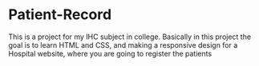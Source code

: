 # Patient-Record
This is a project for my IHC subject in college.
Basically in this project the goal is to learn HTML and CSS, and making a responsive design for a Hospital website, where you are going to register the patients
